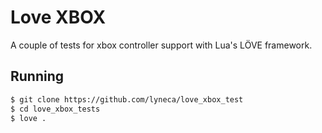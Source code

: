 # Love XBOX
A couple of tests for xbox controller support with Lua's LÖVE framework.

## Running
```bash
$ git clone https://github.com/lyneca/love_xbox_test
$ cd love_xbox_tests
$ love .
```
